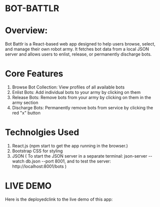 # BOT-BATTLR
# Overview:
Bot Battlr is a React-based web app designed to help users browse, select, and manage their own robot army. It fetches bot data from a local JSON server and allows users to enlist, release, or permanently discharge bots.


# Core Features
1. Browse Bot Collection: View profiles of all available bots
2. Enlist Bots: Add individual bots to your army by clicking on them
3. Release Bots: Remove bots from your army by clicking on them in the army section
4. Discharge Bots: Permanently remove bots from service by clicking the red "x" button

# Technolgies Used
1. React.js (npm start to get the app running in the browser.)
2. Bootstrap CSS for styling
3. JSON ( To start the JSON server in a separate terminal: json-server --watch db.json --port 8001, and to test the server: http://localhost:8001/bots )


# LIVE DEMO

Here is the deployedclink to the live demo of this app: 